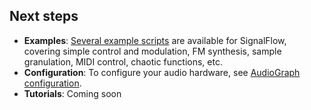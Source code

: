 ## Next steps

 - **Examples**: [Several example scripts](../examples.md) are available for SignalFlow, covering simple control and modulation, FM synthesis, sample granulation, MIDI control, chaotic functions, etc.
 - **Configuration**: To configure your audio hardware, see [AudioGraph configuration](../graph/config.md).
 - **Tutorials**: Coming soon
